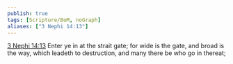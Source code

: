 ```yaml
---
publish: true
tags: [Scripture/BoM, noGraph]
aliases: ["3 Nephi 14:13"]
---
```

[3 Nephi 14:13](https://churchofjesuschrist.org/study/scriptures/bofm/3-ne/14?lang=eng&id=p13#p13) Enter ye in at the strait gate; for wide is the gate, and broad is the way, which leadeth to destruction, and many there be who go in thereat;
